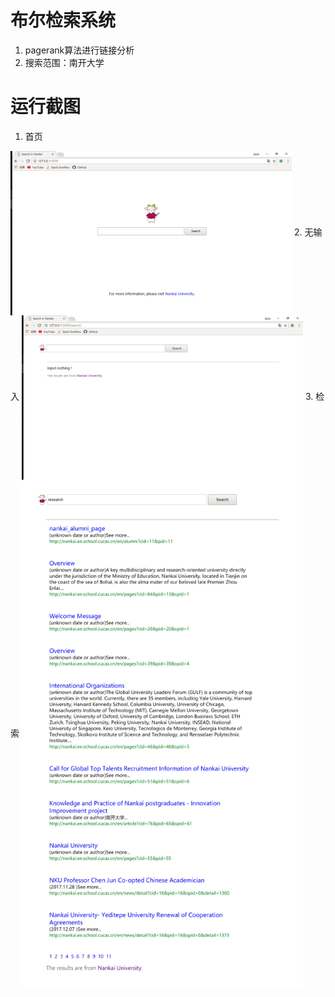# 布尔检索系统
1. pagerank算法进行链接分析
2. 搜索范围：南开大学

# 运行截图
1. 首页
<img src="./index.png" width = "450" align=center />
2. 无输入
<img src="./nothing.png" width = "450" align=center />
3. 检索
<img src="./search.png" width = "450" align=center />